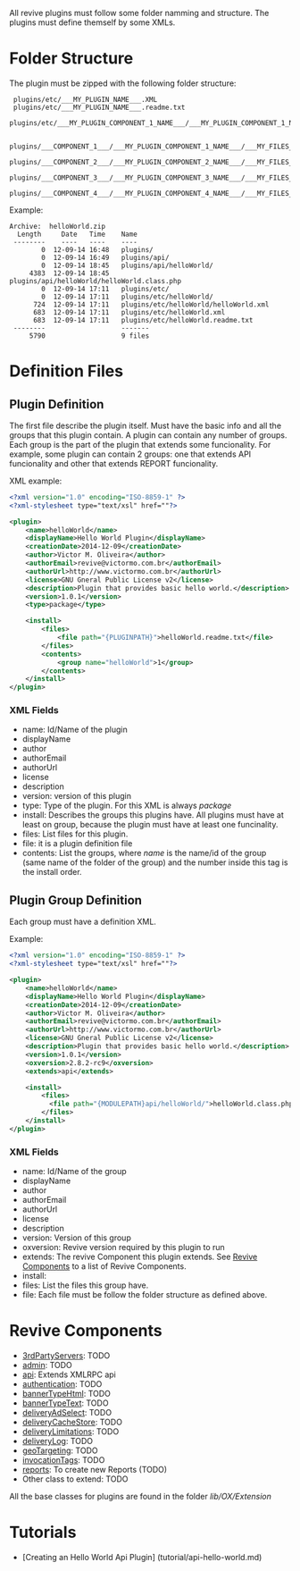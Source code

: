 All revive plugins must follow some folder namming and structure. The plugins must define themself by some XMLs.

# Folder Structure

The plugin must be zipped with the following folder structure:

```Shell
 plugins/etc/___MY_PLUGIN_NAME___.XML
 plugins/etc/___MY_PLUGIN_NAME___.readme.txt
 plugins/etc/___MY_PLUGIN_COMPONENT_1_NAME___/___MY_PLUGIN_COMPONENT_1_NAME___.XML

 plugins/___COMPONENT_1___/___MY_PLUGIN_COMPONENT_1_NAME___/___MY_FILES_1___
 plugins/___COMPONENT_2___/___MY_PLUGIN_COMPONENT_2_NAME___/___MY_FILES_2___
 plugins/___COMPONENT_3___/___MY_PLUGIN_COMPONENT_3_NAME___/___MY_FILES_3___
 plugins/___COMPONENT_4___/___MY_PLUGIN_COMPONENT_4_NAME___/___MY_FILES_4___
```

Example:

```
Archive:  helloWorld.zip
  Length     Date   Time    Name
 --------    ----   ----    ----
        0  12-09-14 16:48   plugins/
        0  12-09-14 16:49   plugins/api/
        0  12-09-14 18:45   plugins/api/helloWorld/
     4383  12-09-14 18:45   plugins/api/helloWorld/helloWorld.class.php
        0  12-09-14 17:11   plugins/etc/
        0  12-09-14 17:11   plugins/etc/helloWorld/
      724  12-09-14 17:11   plugins/etc/helloWorld/helloWorld.xml
      683  12-09-14 17:11   plugins/etc/helloWorld.xml
      683  12-09-14 17:11   plugins/etc/helloWorld.readme.txt
 --------                   -------
     5790                   9 files
```

# Definition Files

## Plugin Definition

The first file describe the plugin itself. Must have the basic info and all the groups that this plugin contain.
A plugin can contain any number of groups. Each group is the part of the plugin that extends some funcionality. For example, some plugin can contain 2 groups: one that extends API funcionality and other that extends REPORT funcionality.

XML example:

```XML
<?xml version="1.0" encoding="ISO-8859-1" ?>
<?xml-stylesheet type="text/xsl" href=""?>

<plugin>
    <name>helloWorld</name>
    <displayName>Hello World Plugin</displayName>
    <creationDate>2014-12-09</creationDate>
    <author>Victor M. Oliveira</author>
    <authorEmail>revive@victormo.com.br</authorEmail>
    <authorUrl>http://www.victormo.com.br</authorUrl>
    <license>GNU Gneral Public License v2</license>
    <description>Plugin that provides basic hello world.</description>
    <version>1.0.1</version>
    <type>package</type>

    <install>
        <files>
            <file path="{PLUGINPATH}">helloWorld.readme.txt</file>
        </files>
        <contents>
            <group name="helloWorld">1</group>
        </contents>
    </install>
</plugin>
```

### XML Fields

* name: Id/Name of the plugin
* displayName
* author
* authorEmail
* authorUrl
* license
* description
* version: version of this plugin
* type: Type of the plugin. For this XML is always *package*
* install: Describes the groups this plugins have. All plugins must have at least on group, because the plugin must have at least one funcinality.
* files: List files for this plugin.
* file: it is a plugin definition file 
* contents: List the groups, where *name* is the name/id of the group (same name of the folder of the group) and the number inside this tag is the install order.

## Plugin Group Definition

Each group must have a definition XML.

Example:

```XML
<?xml version="1.0" encoding="ISO-8859-1" ?>
<?xml-stylesheet type="text/xsl" href=""?>

<plugin>
    <name>helloWorld</name>
    <displayName>Hello World Plugin</displayName>
    <creationDate>2014-12-09</creationDate>
    <author>Victor M. Oliveira</author>
    <authorEmail>revive@victormo.com.br</authorEmail>
    <authorUrl>http://www.victormo.com.br</authorUrl>
    <license>GNU Gneral Public License v2</license>
    <description>Plugin that provides basic hello world.</description>
    <version>1.0.1</version>
    <oxversion>2.8.2-rc9</oxversion>
    <extends>api</extends>

    <install>
        <files>
          <file path="{MODULEPATH}api/helloWorld/">helloWorld.class.php</file>
        </files>
    </install>
</plugin>
```

### XML Fields

* name: Id/Name of the group
* displayName
* author
* authorEmail
* authorUrl
* license
* description
* version: Version of this group
* oxversion: Revive version required by this plugin to run
* extends: The revive Component this plugin extends. See [Revive Components](#revive-components) to a list of Revive Components.
* install: 
* files: List the files this group have.
* file: Each file must be follow the folder structure as defined above.


# Revive Components

* [3rdPartyServers](): TODO
* [admin](): TODO
* [api](components/api-component.md): Extends XMLRPC api
* [authentication](): TODO
* [bannerTypeHtml](): TODO
* [bannerTypeText](): TODO
* [deliveryAdSelect](): TODO
* [deliveryCacheStore](): TODO
* [deliveryLimitations](): TODO
* [deliveryLog](): TODO
* [geoTargeting](): TODO
* [invocationTags](): TODO
* [reports](): To create new Reports (TODO)
* Other class to extend: TODO

All the base classes for plugins are found in the folder *lib/OX/Extension*

# Tutorials
* [Creating an Hello World Api Plugin] (tutorial/api-hello-world.md)
